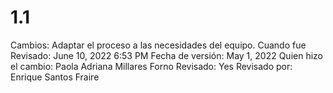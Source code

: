 # 1.1

Cambios: Adaptar el proceso a las necesidades del equipo.
Cuando fue Revisado: June 10, 2022 6:53 PM
Fecha de versión: May 1, 2022
Quien hizo el cambio: Paola Adriana Millares Forno
Revisado: Yes
Revisado por: Enrique Santos Fraire